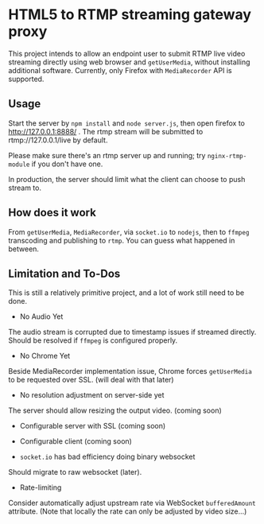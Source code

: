 # HTML5 to RTMP streaming gateway proxy

This project intends to allow an endpoint user to submit RTMP live video streaming directly using web browser and `getUserMedia`, without installing additional software. Currently, only Firefox with `MediaRecorder` API is supported.

## Usage

Start the server by `npm install` and `node server.js`, then open firefox to http://127.0.0.1:8888/ . The rtmp stream will be submitted to rtmp://127.0.0.1/live by default.

Please make sure there's an rtmp server up and running; try `nginx-rtmp-module` if you don't have one.

In production, the server should limit what the client can choose to push stream to.

## How does it work

From `getUserMedia`, `MediaRecorder`, via `socket.io` to `nodejs`, then to `ffmpeg` transcoding and publishing to `rtmp`. You can guess what happened in between.


## Limitation and To-Dos

This is still a relatively primitive project, and a lot of work still need to be done.

- No Audio Yet

The audio stream is corrupted due to timestamp issues if streamed directly. Should be resolved if `ffmpeg` is configured properly.

- No Chrome Yet

Beside MediaRecorder implementation issue, Chrome forces `getUserMedia` to be requested over SSL. (will deal with that later)

- No resolution adjustment on server-side yet

The server should allow resizing the output video. (coming soon)

- Configurable server with SSL (coming soon)

- Configurable client (coming soon)

- `socket.io` has bad efficiency doing binary websocket

Should migrate to raw websocket (later).

- Rate-limiting

Consider automatically adjust upstream rate via WebSocket `bufferedAmount` attribute. (Note that locally the rate can only be adjusted by video size...)
